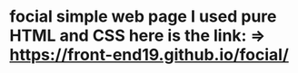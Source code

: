 # focial simple web page I used pure HTML and CSS here is the link: => https://front-end19.github.io/focial/
